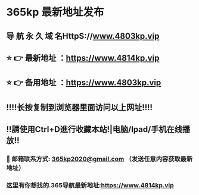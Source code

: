 # 365kp 最新地址发布 
## 导 航 永 久 域 名HttpS://www.4803kp.vip
## ⭐️ 👉 最新地址 ：https://www.4814kp.vip
## ⭐️ 👉 备用地址 ：https://www.4803kp.vip
## ‼️‼️长按复制到浏览器里面访问以上网址‼️‼️
## ‼️請使用Ctrl+D進行收藏本站!|电脑/Ipad/手机在线播放‼️
### 📧 邮箱联系方式: 365kp2020@gmail.com （发送任意内容获取最新地址）
### 这里有你想找的.365导航最新地址:https://www.4814kp.vip
